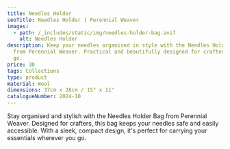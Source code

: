 ```yaml
---
title: Needles Holder
seoTitle: Needles Holder | Perennial Weaver
images:
  - path: /_includes/static/img/needles-holder-bag.avif
    alt: Needles Holder
description: Keep your needles organised in style with the Needles Holder Bag
  from Perennial Weaver. Practical and beautifully designed for crafters on the
  go.
price: 30
tags: Collections
type: product
material: Wool
dimensions: 37cm x 28cm / 15" x 11"
catalogueNumber: 2024-10
---
```

Stay organised and stylish with the Needles Holder Bag from Perennial Weaver. Designed for crafters, this bag keeps your needles safe and easily accessible. With a sleek, compact design, it's perfect for carrying your essentials wherever you go.
